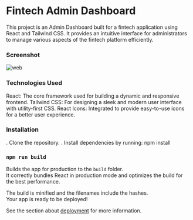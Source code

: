 # Fintech Admin Dashboard
This project is an Admin Dashboard built for a fintech application using React and Tailwind CSS. It provides an intuitive interface for administrators to manage various aspects of the fintech platform efficiently.
### Screenshot
![web](https://github.com/user-attachments/assets/a44faec8-b628-43f8-a699-b898fdaba84b)

### Technologies Used

React: The core framework used for building a dynamic and responsive frontend.
Tailwind CSS: For designing a sleek and modern user interface with utility-first CSS.
React Icons: Integrated to provide easy-to-use icons for a better user experience.


### Installation

. Clone the repository.
. Install dependencies by running:  npm install

  
### `npm run build`

Builds the app for production to the `build` folder.\
It correctly bundles React in production mode and optimizes the build for the best performance.

The build is minified and the filenames include the hashes.\
Your app is ready to be deployed!

See the section about [deployment](https://facebook.github.io/create-react-app/docs/deployment) for more information.



